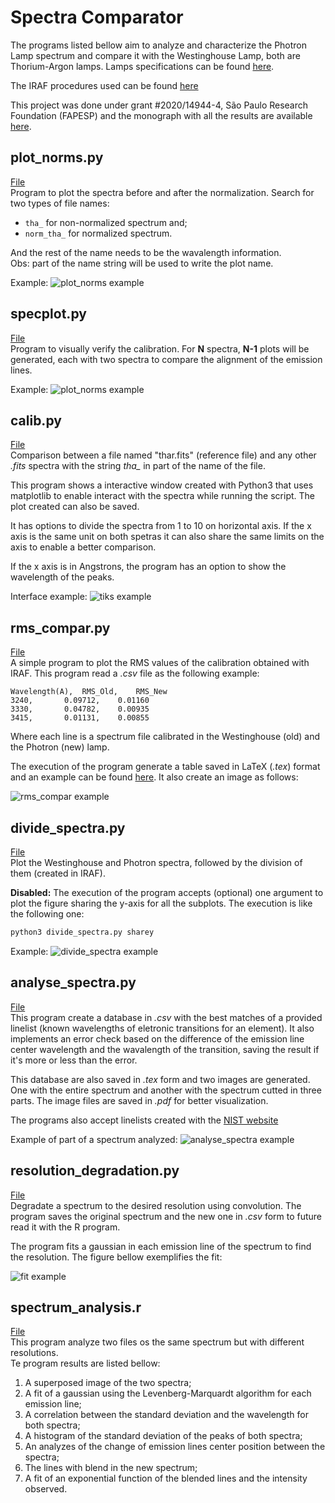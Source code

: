 # Spectra Comparator
The programs listed bellow aim to analyze and characterize the Photron Lamp spectrum and compare it with the Westinghouse Lamp, both are Thorium-Argon lamps. Lamps specifications can be found [here](http://iraf.noao.edu/specatlas/).  

The IRAF procedures used can be found [here](iraf.md)  

This project was done under grant #2020/14944-4, São Paulo Research Foundation (FAPESP) and the monograph with all the results are available [here](tese.pdf).

## plot_norms.py
[File](plot_norms.py)  
Program to plot the spectra before and after the normalization. Search for two types of file names:

- `tha_` for non-normalized spectrum and;
- `norm_tha_` for normalized spectrum.

And the rest of the name needs to be the wavalength information.  
Obs: part of the name string will be used to write the plot name.  

Example:
![plot_norms example](Plots_comp_norm_3918.png)

## specplot.py
[File](specplot.py)  
Program to visually verify the calibration. For **N** spectra, **N-1** plots will be generated, each with two spectra to compare the alignment of the emission lines.

Example:
![plot_norms example](Plots_3918_4000.png)

## calib.py
[File](calib.py)  
Comparison between a file named "thar.fits" (reference file) and any other *.fits* spectra with the string *tha_* in part of the name of the file.  

This program shows a interactive window created with Python3 that uses matplotlib to enable interact with the spectra while running the script. The plot created can also be saved.  

It has options to divide the spectra from 1 to 10 on horizontal axis. If the x axis is the same unit on both spetras it can also share the same limits on the axis to enable a better comparison.  

If the x axis is in Angstrons, the program has an option to show the wavelength of the peaks.  

Interface example:
![tiks example](tiks_example.png)

## rms_compar.py
[File](rms_compar.py)  
A simple program to plot the RMS values of the calibration obtained with IRAF. This program read a *.csv* file as the following example:

```csv
Wavelength(A),	RMS_Old,	RMS_New
3240,		0.09712,	0.01160
3330,		0.04782,	0.00935
3415,		0.01131,	0.00855
```

Where each line is a spectrum file calibrated in the Westinghouse (old) and the Photron (new) lamp.

The execution of the program generate a table saved in LaTeX (*.tex*) format and an example can be found [here](rms.tex). It also create an image as follows:

![rms_compar example](RMS_Compar.png)

## divide_spectra.py
[File](divide_spectra.py)  
Plot the Westinghouse and Photron spectra, followed by the division of them (created in IRAF).

**Disabled:** The execution of the program accepts (optional) one argument to plot the figure sharing the y-axis for all the subplots. The execution is like the following one:

```bash
python3 divide_spectra.py sharey
```

Example:
![divide_spectra example](Lamps_Comparison.png)

## analyse_spectra.py
[File](analyse_spectra.py)  
This program create a database in *.csv* with the best matches of a provided linelist (known wavelengths of eletronic transitions for an element). It also implements an error check based on the difference of the emission line center wavelength and the wavalength of the transition, saving the result if it's more or less than the error.

This database are also saved in *.tex* form and two images are generated. One with the entire spectrum and another with the spectrum cutted in three parts. The image files are saved in *.pdf* for better visualization.

The programs also accept linelists created with the [NIST website](https://doi.org/10.18434/T4W30F)

Example of part of a spectrum analyzed:
![analyse_spectra example](Spectra_tha_novo.fits.png)

## resolution_degradation.py
[File](resolution_degradation.py)  
Degradate a spectrum to the desired resolution using convolution. The program saves the original spectrum and the new one in *.csv* form to future read it with the R program.  

The program fits a gaussian in each emission line of the spectrum to find the resolution. The figure bellow exemplifies the fit:

![fit example](Figure_2.png)

## spectrum_analysis.r
[File](spectrum_analysis.r)  
This program analyze two files os the same spectrum but with different resolutions.  
Te program results are listed bellow:

1. A superposed image of the two spectra;
2. A fit of a gaussian using the Levenberg-Marquardt algorithm for each emission line;
3. A correlation between the standard deviation and the wavelength for both spectra;
4. A histogram of the standard deviation of the peaks of both spectra;
5. An analyzes of the change of emission lines center position between the spectra;
6. The lines with blend in the new spectrum;
7. A fit of an exponential function of the blended lines and the intensity observed.
